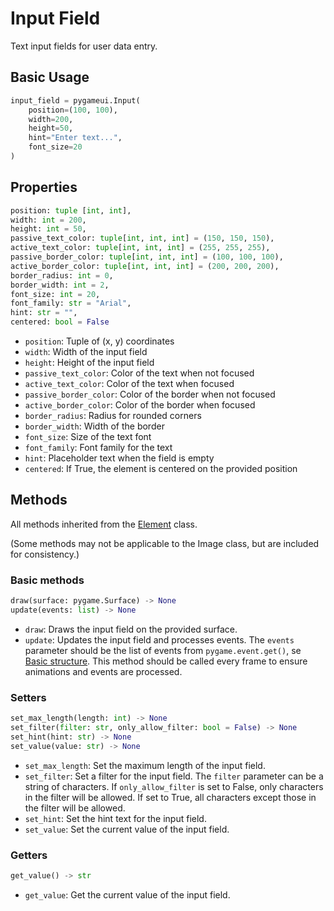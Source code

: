 # Input Field

Text input fields for user data entry.

## Basic Usage
```python
input_field = pygameui.Input(
    position=(100, 100),
    width=200,
    height=50,
    hint="Enter text...",
    font_size=20
)
```

## Properties
```python
position: tuple [int, int],
width: int = 200,
height: int = 50,
passive_text_color: tuple[int, int, int] = (150, 150, 150),
active_text_color: tuple[int, int, int] = (255, 255, 255),
passive_border_color: tuple[int, int, int] = (100, 100, 100),
active_border_color: tuple[int, int, int] = (200, 200, 200),
border_radius: int = 0,
border_width: int = 2,
font_size: int = 20,
font_family: str = "Arial",
hint: str = "",
centered: bool = False
```

- `position`: Tuple of (x, y) coordinates
- `width`: Width of the input field
- `height`: Height of the input field
- `passive_text_color`: Color of the text when not focused
- `active_text_color`: Color of the text when focused
- `passive_border_color`: Color of the border when not focused
- `active_border_color`: Color of the border when focused
- `border_radius`: Radius for rounded corners
- `border_width`: Width of the border
- `font_size`: Size of the text font
- `font_family`: Font family for the text
- `hint`: Placeholder text when the field is empty
- `centered`: If True, the element is centered on the provided position

## Methods
All methods inherited from the [Element](element.md) class.

(Some methods may not be applicable to the Image class, but are included for consistency.)

### Basic methods
```python
draw(surface: pygame.Surface) -> None
update(events: list) -> None
```

- `draw`: Draws the input field on the provided surface.
- `update`: Updates the input field and processes events. The `events` parameter should be the list of events from `pygame.event.get()`, se [Basic structure](../getting-started.md#Basic-Structure). This method should be called every frame to ensure animations and events are processed.

### Setters
```python
set_max_length(length: int) -> None
set_filter(filter: str, only_allow_filter: bool = False) -> None
set_hint(hint: str) -> None
set_value(value: str) -> None
```

- `set_max_length`: Set the maximum length of the input field.
- `set_filter`: Set a filter for the input field. The `filter` parameter can be a string of characters. If `only_allow_filter` is set to False, only characters in the filter will be allowed. If set to True, all characters except those in the filter will be allowed.
- `set_hint`: Set the hint text for the input field.
- `set_value`: Set the current value of the input field.

### Getters
```python
get_value() -> str
```

- `get_value`: Get the current value of the input field.